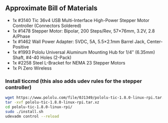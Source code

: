 

## Approximate Bill of Materials
- 1x #3140 Tic 36v4 USB Multi-Interface High-Power Stepper Motor Controller (Connectors Soldered)
- 1x #1478 Stepper Motor: Bipolar, 200 Steps/Rev, 57×76mm, 3.2V, 2.8 A/Phase
- 1x #1462 Wall Power Adapter: 5VDC, 5A, 5.5×2.1mm Barrel Jack, Center-Positive 
- 1x #1993 Pololu Universal Aluminum Mounting Hub for 1/4″ (6.35mm) Shaft, #4-40 Holes (2-Pack)
- 1x #2258 Steel L-Bracket for NEMA 23 Stepper Motors 
- 1x Pi Zero Wireless

### Install ticcmd (this also adds udev rules for the stepper controller)

```bash
wget https://www.pololu.com/file/0J1349/pololu-tic-1.8.0-linux-rpi.tar.xz
tar -xvf pololu-tic-1.8.0-linux-rpi.tar.xz
cd pololu-tic-1.8.0-linux-rpi/
sudo ./install.sh
udevadm control --reload
```

